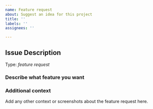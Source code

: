 ```yaml
---
name: Feature request
about: Suggest an idea for this project
title: ''
labels: ''
assignees: ''

---
```


<!-- Here is for bug reports and feature requests ONLY! 

If you're looking for help, please check our DingTalk and Wechat room.

Please try to use English to describe your issue, or at least provide a snippet of English translation.
-->

## Issue Description

Type: *feature request*

### Describe what feature you want

### Additional context

Add any other context or screenshots about the feature request here.
